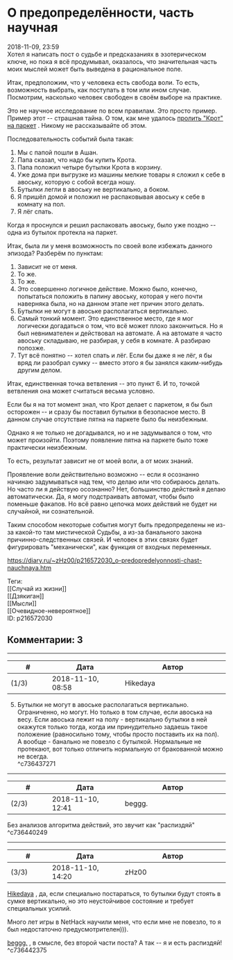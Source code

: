 О предопределённости, часть научная
===================================

  
2018-11-09, 23:59  
 Хотел я написать пост о судьбе и предсказаниях в эзотерическом ключе, но пока я всё продумывал, оказалось, что значительная часть моих мыслей может быть выведена в рациональное поле.   
   
 Итак, предположим, что у человека есть свобода воли. То есть, возможность выбрать, как поступать в том или ином случае. Посмотрим, насколько человек свободен в своём выборе на практике.   
   
 Это не научное исследование по всем правилам. Это просто пример. Пример этот -- страшная тайна. О том, как мне удалось  [пролить "Крот" на паркет](Слово%20не%20воробей)  . Никому не рассказывайте об этом.   
   
 Последовательность событий была такая:   
   
 1. Мы с папой пошли в Ашан.   
 2. Папа сказал, что надо бы купить Крота.   
 3. Папа положил четыре бутылки Крота в корзину.   
 4. Уже дома при выгрузке из машины мелкие товары я сложил к себе в авоську, которую с собой всегда ношу.   
 5. Бутылки легли в авоську не вертикально, а боком.   
 6. Я пришёл домой и положил не распаковывая авоську к себе в комнату на пол.   
 7. Я лёг спать.   
   
 Когда я проснулся и решил распаковать авоську, было уже поздно -- одна из бутылок протекла на паркет.   
   
 Итак, была ли у меня возможность по своей воле избежать данного эпизода? Разберём по пунктам:   
   
 1. Зависит не от меня.   
 2. То же.   
 3. То же.   
 4. Это совершенно логичное действие. Можно было, конечно, попытаться положить в папину авоську, которая у него почти наверняка была, но на данном этапе нет причин этого делать.   
 5. Бутылки не могут в авоське располагаться вертикально.   
 6. Самый тонкий момент. Это единственное место, где я мог логически догадаться о том, что всё может плохо закончиться. Но я был невнимателен и действовал на автомате. А на автомате я часто авоську складываю, не разбирая, у себя в комнате. А разбираю попозже.   
 7. Тут всё понятно -- хотел спать и лёг. Если бы даже я не лёг, я бы вряд ли разобрал сумку -- вместо этого я бы занялся каким-нибудь другим делом.   
   
 Итак, единственная точка ветвления -- это пункт 6. И то, точкой ветвления она может считаться весьма условно.   
   
 Если бы я на тот момент знал, что Крот делает с паркетом, я бы был осторожен -- и сразу бы поставил бутылки в безопасное место. В данном случае отсутствие пятна на паркете было бы неизбежным.   
   
 Однако я не только не догадывался, но и не задумывался о том, что может произойти. Поэтому появление пятна на паркете было тоже практически неизбежным.   
   
 То есть, результат зависит не от моей воли, а от моих знаний.   
   
 Проявление воли действительно возможно -- если я осознанно начинаю задумываться над тем, что делаю или что собираюсь делать. Но часто ли я действую осознанно? Нет, большинство действий я делаю автоматически. Да, я могу подстраивать автомат, чтобы было поменьше факапов. Но всё равно цепочка моих действий не будет ни случайной, ни сознательной.   
   
 Таким способом некоторые события могут быть предопределены не из-за какой-то там мистической Судьбы, а из-за банального закона причинно-следственных связей. И человек в этих связях будет фигурировать "механически", как функция от входных переменных.   
  
<https://diary.ru/~zHz00/p216572030_o-predopredelyonnosti-chast-nauchnaya.htm>  
  
Теги:  
[[Случай из жизни]]  
[[Дзякиган]]  
[[Мысли]]  
[[Очевидное-невероятное]]  
ID: p216572030  


Комментарии: 3
--------------

  


---



|         #         |              Дата              |                     Автор                     |           ID           |
| --- | --- | --- | --- |
| (1/3) | 2018-11-10, 08:58 | Hikedaya | c736437271 |

  
  5. Бутылки не могут в авоське располагаться вертикально.    
 Ограниченно, но могут. Но только в том случае, если авоська на весу. Если авоська лежит на полу - вертикально бутылки в ней окажутся только тогда, когда им принудительно задаешь такое положение (равносильно тому, чтобы просто поставить их на пол).   
 А вообще - банально не повезло с бутылкой. Нормальные не протекают, вот только отличить нормальную от бракованной можно не всегда.   
 ^c736437271

---



|         #         |              Дата              |                     Автор                     |           ID           |
| --- | --- | --- | --- |
| (2/3) | 2018-11-10, 12:41 | beggg. | c736440249 |

  
 Без анализов алгоритма действий, это звучит как "распиздяй"   
 ^c736440249

---



|         #         |              Дата              |                     Автор                     |           ID           |
| --- | --- | --- | --- |
| (3/3) | 2018-11-10, 14:20 | zHz00 | c736442375 |

  
  [Hikedaya](http://hikedaya.diary.ru "Записная книжка")  , да, если специально постараться, то бутылки будут стоять в сумке вертикально, но это неустойчивое состояние и требует специальных усилий.   
   
 Много лет игры в NetHack научили меня, что если мне не повезло, то я был недостаточно предусмотрителен))).   
   
  [beggg.](http://d-omino.diary.ru "дневник перверзий")  , в смысле, без второй части поста? А так -- я и есть распиздяй!   
 ^c736442375